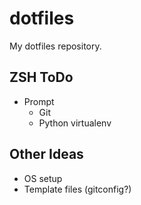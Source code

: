 # dotfiles

My dotfiles repository.

## ZSH ToDo

* Prompt
    * Git
    * Python virtualenv

## Other Ideas

* OS setup
* Template files (gitconfig?)